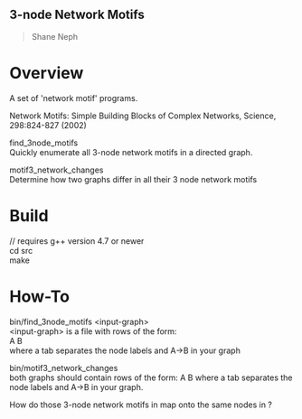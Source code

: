 ## 3-node Network Motifs ##
> Shane Neph


Overview
=========
A set of 'network motif' programs.  

Network Motifs: Simple Building Blocks of Complex Networks, Science, 298:824-827 (2002)  

find_3node_motifs  
Quickly enumerate all 3-node network motifs in a directed graph.  

motif3_network_changes  
Determine how two graphs differ in all their 3 node network motifs  

Build
======
// requires g++ version 4.7 or newer  
cd src  
make  

How-To
=======
bin/find_3node_motifs \<input-graph\>  
  \<input-graph\> is a file with rows of the form:  
A   B  
  where a tab separates the node labels and A->B in your graph  


bin/motif3_network_changes <target-network-file> <reference-network-file>  
  both graphs should contain rows of the form:
A   B
  where a tab separates the node labels and A->B in your graph.

  How do those 3-node network motifs in <reference-network-file> map onto the same nodes in <target-network-file>?
